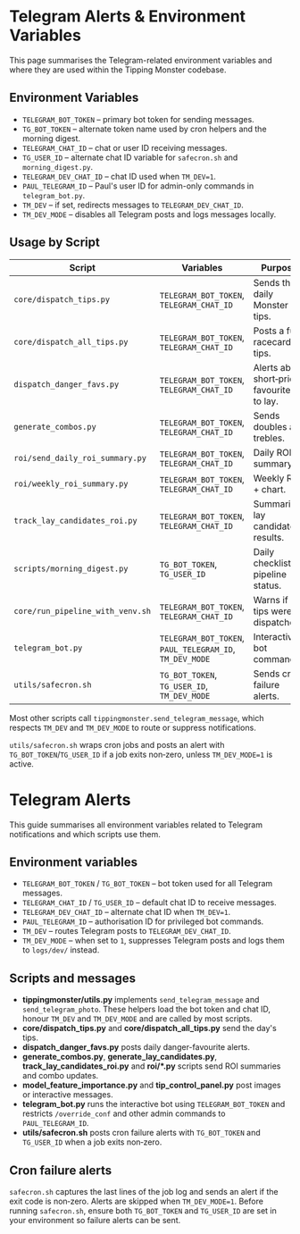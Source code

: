 # Telegram Alerts & Environment Variables

This page summarises the Telegram-related environment variables and where they are used within the Tipping Monster codebase.

## Environment Variables

- `TELEGRAM_BOT_TOKEN` – primary bot token for sending messages.
- `TG_BOT_TOKEN` – alternate token name used by cron helpers and the morning digest.
- `TELEGRAM_CHAT_ID` – chat or user ID receiving messages.
- `TG_USER_ID` – alternate chat ID variable for `safecron.sh` and `morning_digest.py`.
- `TELEGRAM_DEV_CHAT_ID` – chat ID used when `TM_DEV=1`.
- `PAUL_TELEGRAM_ID` – Paul's user ID for admin-only commands in `telegram_bot.py`.
- `TM_DEV` – if set, redirects messages to `TELEGRAM_DEV_CHAT_ID`.
- `TM_DEV_MODE` – disables all Telegram posts and logs messages locally.

## Usage by Script

| Script | Variables | Purpose |
|-------|-----------|---------|
| `core/dispatch_tips.py` | `TELEGRAM_BOT_TOKEN`, `TELEGRAM_CHAT_ID` | Sends the daily Monster tips. |
| `core/dispatch_all_tips.py` | `TELEGRAM_BOT_TOKEN`, `TELEGRAM_CHAT_ID` | Posts a full racecard of tips. |
| `dispatch_danger_favs.py` | `TELEGRAM_BOT_TOKEN`, `TELEGRAM_CHAT_ID` | Alerts about short‑priced favourites to lay. |
| `generate_combos.py` | `TELEGRAM_BOT_TOKEN`, `TELEGRAM_CHAT_ID` | Sends doubles and trebles. |
| `roi/send_daily_roi_summary.py` | `TELEGRAM_BOT_TOKEN`, `TELEGRAM_CHAT_ID` | Daily ROI summary. |
| `roi/weekly_roi_summary.py` | `TELEGRAM_BOT_TOKEN`, `TELEGRAM_CHAT_ID` | Weekly ROI + chart. |
| `track_lay_candidates_roi.py` | `TELEGRAM_BOT_TOKEN`, `TELEGRAM_CHAT_ID` | Summarises lay candidate results. |
| `scripts/morning_digest.py` | `TG_BOT_TOKEN`, `TG_USER_ID` | Daily checklist of pipeline status. |
| `core/run_pipeline_with_venv.sh` | `TELEGRAM_BOT_TOKEN`, `TELEGRAM_CHAT_ID` | Warns if no tips were dispatched. |
| `telegram_bot.py` | `TELEGRAM_BOT_TOKEN`, `PAUL_TELEGRAM_ID`, `TM_DEV_MODE` | Interactive bot commands. |
| `utils/safecron.sh` | `TG_BOT_TOKEN`, `TG_USER_ID`, `TM_DEV_MODE` | Sends cron failure alerts. |

Most other scripts call `tippingmonster.send_telegram_message`, which respects `TM_DEV` and `TM_DEV_MODE` to route or suppress notifications.

`utils/safecron.sh` wraps cron jobs and posts an alert with `TG_BOT_TOKEN`/`TG_USER_ID` if a job exits non‑zero, unless `TM_DEV_MODE=1` is active.
# Telegram Alerts

This guide summarises all environment variables related to Telegram notifications and which scripts use them.

## Environment variables

- `TELEGRAM_BOT_TOKEN` / `TG_BOT_TOKEN` – bot token used for all Telegram messages.
- `TELEGRAM_CHAT_ID` / `TG_USER_ID` – default chat ID to receive messages.
- `TELEGRAM_DEV_CHAT_ID` – alternate chat ID when `TM_DEV=1`.
- `PAUL_TELEGRAM_ID` – authorisation ID for privileged bot commands.
- `TM_DEV` – routes Telegram posts to `TELEGRAM_DEV_CHAT_ID`.
- `TM_DEV_MODE` – when set to `1`, suppresses Telegram posts and logs them to `logs/dev/` instead.

## Scripts and messages

- **tippingmonster/utils.py** implements `send_telegram_message` and `send_telegram_photo`. These helpers load the bot token and chat ID, honour `TM_DEV` and `TM_DEV_MODE` and are called by most scripts.
- **core/dispatch_tips.py** and **core/dispatch_all_tips.py** send the day's tips.
- **dispatch_danger_favs.py** posts daily danger-favourite alerts.
- **generate_combos.py**, **generate_lay_candidates.py**, **track_lay_candidates_roi.py** and **roi/*.py** scripts send ROI summaries and combo updates.
- **model_feature_importance.py** and **tip_control_panel.py** post images or interactive messages.
- **telegram_bot.py** runs the interactive bot using `TELEGRAM_BOT_TOKEN` and restricts `/override_conf` and other admin commands to `PAUL_TELEGRAM_ID`.
- **utils/safecron.sh** posts cron failure alerts with `TG_BOT_TOKEN` and `TG_USER_ID` when a job exits non‑zero.

## Cron failure alerts

`safecron.sh` captures the last lines of the job log and sends an alert if the exit code is non‑zero. Alerts are skipped when `TM_DEV_MODE=1`.
Before running `safecron.sh`, ensure both `TG_BOT_TOKEN` and `TG_USER_ID` are set in your environment so failure alerts can be sent.
